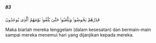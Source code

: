 ##### 83

<span class="ayah">فَذَرْهُمْ يَخُوضُوا۟ وَيَلْعَبُوا۟ حَتَّىٰ يُلَٰقُوا۟ يَوْمَهُمُ ٱلَّذِى يُوعَدُونَ</span>

<span class="ayah_translation">Maka biarlah mereka tenggelam (dalam kesesatan) dan bermain-main sampai mereka menemui hari yang dijanjikan kepada mereka.</span>
